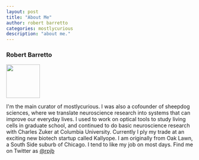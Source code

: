 ```yaml
---
layout: post
title: "About Me"
author: robert barretto
categories: mostlycurious
description: "about me."
---
```

<section class="entry">

<h3>Robert Barretto</h3>
<img class="img-mug" width="90" src="../../../../img/robert.jpg">
<p>I'm the main curator of mostlycurious. I was also a cofounder of sheepdog sciences, where we translate neuroscience research into systems that can improve our everyday lives. I used to work on optical tools to study living cells in graduate school, and continued to do basic neuroscience research with Charles Zuker at Columbia University. Currently I ply my trade at an exciting new biotech startup called Kallyope.  I am originally from Oak Lawn, a South Side suburb of Chicago. I tend to like my job on most days. Find me on Twitter as <a href="http://www.twitter.com/rpjb">@rpjb</a> </p>

</section>

